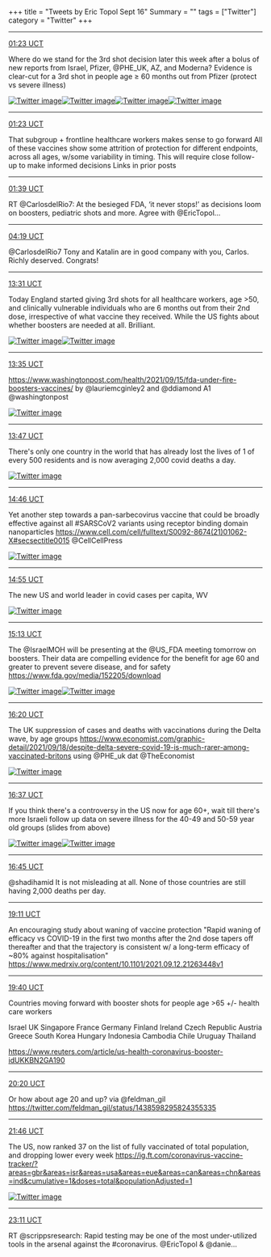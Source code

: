 +++
title = "Tweets by Eric Topol Sept 16"
Summary = ""
tags = ["Twitter"]
category = "Twitter"
+++


---

<a href="https://twitter.com/erictopol/status/1438312660974538755" target="_blank" rel="noreferer">01:23 UCT</a>

Where do we stand for the 3rd shot decision later this week after a bolus of new reports from Israel, Pfizer, @PHE_UK, AZ, and Moderna?
Evidence is clear-cut for a 3rd shot in people age ≥ 60 months out from Pfizer (protect vs severe illness) 

<a href="E_Xos0SUcAM9mVt.jpg"  ><img src="E_Xos0SUcAM9mVt.jpg" alt="Twitter image" ></img></a><a href="E_XmYnZUcAAkMB2.jpg"  ><img src="E_XmYnZUcAAkMB2.jpg" alt="Twitter image" ></img></a><a href="E_XmbyEUcAMfgQT.jpg"  ><img src="E_XmbyEUcAMfgQT.jpg" alt="Twitter image" ></img></a><a href="E_Xm7vkVIAMoRUE.jpg"  ><img src="E_Xm7vkVIAMoRUE.jpg" alt="Twitter image" ></img></a>

---

<a href="https://twitter.com/erictopol/status/1438312663096823811" target="_blank" rel="noreferer">01:23 UCT</a>

That subgroup + frontline healthcare workers makes sense to go forward
All of these vaccines show some attrition of protection for different endpoints, across all ages, w/some variability in timing. This will require close follow-up to make informed decisions
Links in prior posts



---

<a href="https://twitter.com/erictopol/status/1438316459990552578" target="_blank" rel="noreferer">01:39 UCT</a>

RT @CarlosdelRio7: At the besieged FDA, ‘it never stops!’ as decisions loom on boosters, pediatric shots and more. Agree with ⁦@EricTopol⁩…



---

<a href="https://twitter.com/erictopol/status/1438356836416045056" target="_blank" rel="noreferer">04:19 UCT</a>

@CarlosdelRio7 Tony and Katalin are in good company with you, Carlos. Richly deserved. Congrats!



---

<a href="https://twitter.com/erictopol/status/1438495825076768770" target="_blank" rel="noreferer">13:31 UCT</a>

Today England started giving 3rd shots for all healthcare workers, age &gt;50, and clinically vulnerable individuals who are 6 months out from their 2nd dose, irrespective of what vaccine they received.
While the US fights about whether boosters are needed at all. Brilliant. 

<a href="E_aOV5qUUAAEToH.jpg"  ><img src="E_aOV5qUUAAEToH.jpg" alt="Twitter image" ></img></a><a href="E_aQKxJUYAQ7ZQ_.jpg"  ><img src="E_aQKxJUYAQ7ZQ_.jpg" alt="Twitter image" ></img></a>

---

<a href="https://twitter.com/erictopol/status/1438496682723864577" target="_blank" rel="noreferer">13:35 UCT</a>

https://www.washingtonpost.com/health/2021/09/15/fda-under-fire-boosters-vaccines/ by @lauriemcginley2 and @ddiamond A1 @washingtonpost 

<a href="E_aRChQUYA8mRg8.png"  ><img src="E_aRChQUYA8mRg8.png" alt="Twitter image" ></img></a>

---

<a href="https://twitter.com/erictopol/status/1438499684394307593" target="_blank" rel="noreferer">13:47 UCT</a>

There's only one country in the world that has already lost the lives of 1 of every 500 residents and is now averaging 2,000 covid deaths a day. 

<a href="E_aS08YVEAQ2sTv.jpg"  ><img src="E_aS08YVEAQ2sTv.jpg" alt="Twitter image" ></img></a>

---

<a href="https://twitter.com/erictopol/status/1438514700019388422" target="_blank" rel="noreferer">14:46 UCT</a>

Yet another step towards a pan-sarbecovirus vaccine that could be broadly effective against all #SARSCoV2 variants using receptor binding domain nanoparticles  https://www.cell.com/cell/fulltext/S0092-8674(21)01062-X#secsectitle0015 @CellCellPress 

<a href="E_ahZOSVUAwpglr.jpg"  ><img src="E_ahZOSVUAwpglr.jpg" alt="Twitter image" ></img></a>

---

<a href="https://twitter.com/erictopol/status/1438516803383148557" target="_blank" rel="noreferer">14:55 UCT</a>

The new US and world leader in covid cases per capita, WV 

<a href="E_ajVdeVEAMsjAN.jpg"  ><img src="E_ajVdeVEAMsjAN.jpg" alt="Twitter image" ></img></a>

---

<a href="https://twitter.com/erictopol/status/1438521508909912071" target="_blank" rel="noreferer">15:13 UCT</a>

The @IsraelMOH will be presenting at the @US_FDA meeting tomorrow on boosters. Their data are compelling evidence for the benefit for age 60 and greater to prevent severe disease, and for safety
https://www.fda.gov/media/152205/download 

<a href="E_anMKYVUAQi9lC.jpg"  ><img src="E_anMKYVUAQi9lC.jpg" alt="Twitter image" ></img></a><a href="E_anOvVVcAEHcAh.jpg"  ><img src="E_anOvVVcAEHcAh.jpg" alt="Twitter image" ></img></a>

---

<a href="https://twitter.com/erictopol/status/1438538263849947137" target="_blank" rel="noreferer">16:20 UCT</a>

The UK suppression of cases and deaths with vaccinations during the Delta wave, by age groups
https://www.economist.com/graphic-detail/2021/09/18/despite-delta-severe-covid-19-is-much-rarer-among-vaccinated-britons
using @PHE_uk dat @TheEconomist 

<a href="E_a21gBVQAUfn_F.jpg"  ><img src="E_a21gBVQAUfn_F.jpg" alt="Twitter image" ></img></a>

---

<a href="https://twitter.com/erictopol/status/1438542673422401536" target="_blank" rel="noreferer">16:37 UCT</a>

If you think there's a controversy in the US now for age 60+, wait till there's more Israeli follow up data on severe illness for the 40-49 and 50-59 year old groups (slides from above) 

<a href="E_a6wPNVQAYHFmk.jpg"  ><img src="E_a6wPNVQAYHFmk.jpg" alt="Twitter image" ></img></a><a href="E_a6xxxVUAMXI_Z.jpg"  ><img src="E_a6xxxVUAMXI_Z.jpg" alt="Twitter image" ></img></a>

---

<a href="https://twitter.com/erictopol/status/1438544575224639489" target="_blank" rel="noreferer">16:45 UCT</a>

@shadihamid It is not misleading at all. None of those countries are still having 2,000 deaths per day.



---

<a href="https://twitter.com/erictopol/status/1438581247651901443" target="_blank" rel="noreferer">19:11 UCT</a>

An encouraging study about waning of vaccine protection
"Rapid waning of efficacy vs COVID-19 in the first two months after the 2nd dose tapers off thereafter and that the trajectory is consistent w/ a long-term efficacy of ~80% against hospitalisation"
https://www.medrxiv.org/content/10.1101/2021.09.12.21263448v1



---

<a href="https://twitter.com/erictopol/status/1438588532243656705" target="_blank" rel="noreferer">19:40 UCT</a>

Countries moving forward with booster shots
for people age &gt;65 +/- health care workers

Israel
UK
Singapore
France
Germany
Finland
Ireland
Czech Republic
Austria
Greece
South Korea
Hungary 
Indonesia
Cambodia
Chile
Uruguay
Thailand

https://www.reuters.com/article/us-health-coronavirus-booster-idUKKBN2GA190



---

<a href="https://twitter.com/erictopol/status/1438598772775260165" target="_blank" rel="noreferer">20:20 UCT</a>

Or how about age 20 and up? via @feldman_gil 
https://twitter.com/feldman_gil/status/1438598295824355335



---

<a href="https://twitter.com/erictopol/status/1438620332718362635" target="_blank" rel="noreferer">21:46 UCT</a>

The US, now ranked 37 on the list of fully vaccinated of total population, and dropping lower every week
https://ig.ft.com/coronavirus-vaccine-tracker/?areas=gbr&areas=isr&areas=usa&areas=eue&areas=can&areas=chn&areas=ind&cumulative=1&doses=total&populationAdjusted=1 

<a href="E_cBgCLVkAAaQ4F.jpg"  ><img src="E_cBgCLVkAAaQ4F.jpg" alt="Twitter image" ></img></a>

---

<a href="https://twitter.com/erictopol/status/1438641679435636736" target="_blank" rel="noreferer">23:11 UCT</a>

RT @scrippsresearch: Rapid testing may be one of the most under-utilized tools in the arsenal against the #coronavirus. @EricTopol &amp; @danie…

